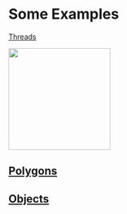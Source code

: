 # Some Examples
[Threads](https://github.com/UBaer21/UB.scad/blob/main/Examples/Threads.scad)

<img src="https://user-images.githubusercontent.com/93376232/146527884-26962c8d-a7b7-4090-8ad6-d3a3dbaaaa65.png" width=200>

## [Polygons](https://github.com/UBaer21/UB.scad/blob/main/Examples/Polygons.scad)

## [Objects](https://github.com/UBaer21/UB.scad/blob/main/Examples/Objects.scad)
